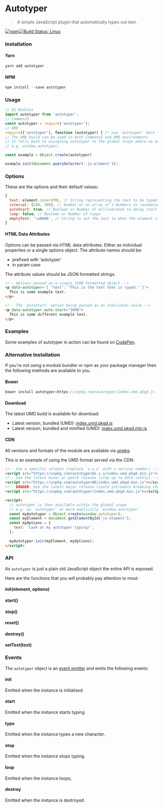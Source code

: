 # Autotyper

> A simple JavaScript plugin that automatically types out text.

[![npm](https://img.shields.io/npm/v/autotyper.svg)](https://www.npmjs.com/package/autotyper)[![Build Status: Linux](https://travis-ci.org/saulhardman/autotyper.svg?branch=master)](https://travis-ci.org/saulhardman/autotyper)

### Installation

#### Yarn

```js
yarn add autotyper
```

#### NPM

```js
npm install --save autotyper
```

### Usage

```js
// ES Modules
import autotyper from 'autotyper';
// CommonJS
const autotyper = require('autotyper');
// AMD
require(['autotyper'], function (autotyper) { /* use `autotyper` here */ });
// The UMD build can be used in both CommonJS and AMD environments
// It falls back to assigning autotyper to the global scope where no module system is present
// e.g. window.autotyper;

const example = Object.create(autotyper)

example.init(document.querySelector('.js-element'));
```

### Options

These are the options and their default values:

```js
{
  text: element.innerHTML, // String representing the text to be typed out, defaults to the element's `innerHTML`
  interval: [200, 300], // Number or an array of 2 Numbers to randomise between (in milliseconds)
  autoStart: true, // Boolean or Number of milliseconds to delay start by
  loop: false, // Boolean or Number of loops
  emptyText: '\u00A0', // String to set the text to when the element is empty, defaults to the unicode literal 'no-break space' to preserve element height
}
```

#### HTML Data Attributes

Options can be passed via HTML data attributes. Either as individual properties or a single options object. The attribute names should be:

- prefixed with 'autotyper'
- in param case

The attribute values should be JSON formatted strings.

```html
<!-- Options passed as a single JSON formatted object -->
<p data-autotyper='{ "text": "This is the text that is typed." }'>
  This is some example text.
</p>

<!-- The `autoStart` option being passed as an individual value -->
<p data-autotyper-auto-start="2000">
  This is some different example text.
</p>
```

### Examples

Some examples of autotyper in action can be found on [CodePen](https://codepen.io/saulhardman/pen/vgYwmO).

### Alternative Installation

If you're not using a module bundler or npm as your package manager then the following methods are available to you.

#### Bower

```js
bower install autotyper=https://unpkg.com/autotyper/index.umd.pkgd.js
```

#### Download

The latest UMD build is available for download:

- Latest version, bundled (UMD): [index.umd.pkgd.js](https://unpkg.com/autotyper/index.umd.pkgd.js)
- Latest version, bundled and minified (UMD): [index.umd.pkgd.min.js](https://unpkg.com/autotyper/index.umd.pkgd.min.js)

#### CDN

All versions and formats of the module are available via [unpkg](https://unpkg.com/).

This is an example of using the UMD format served via the CDN:

```html
<!-- Use a specific release (replace `x.x.x` with a version number) -->
<script src="https://unpkg.com/autotyper@x.x.x/index.umd.pkgd.min.js"></script>
<!-- Use the latest minor or patch release (stay up to date safely) -->
<script src="https://unpkg.com/autotyper@0/index.umd.pkgd.min.js"></script>
<!-- DANGER: Use the latest major release (could introduce breaking changes) -->
<script src="https://unpkg.com/autotyper/index.umd.pkgd.min.js"></script>

<script>
  // autotyper is then available within the global scope
  // e.g. as `autotyper` or more explicitly `window.autotyper`
  const myAutotyper = Object.create(window.autotyper);
  const myElement = document.getElementById('js-element');
  const myOptions = {
    text: 'Look at my autotyper typing!',
  };
  
  myAutotyper.init(myElement, myOptions);
</script>
```

### API

As `autotyper` is just a plain old JavaScript object the entire API is exposed.

Here are the functions that you will probably pay attention to most:

#### init(element, options)
#### start()
#### stop()
#### reset()
#### destroy()
#### setText(text)

### Events

The `autotyper` object is an [event emitter](https://github.com/component/emitter) and emits the following events:

#### init

Emitted when the instance is initialised.

#### start

Emitted when the instance starts typing.

#### type

Emitted when the instance types a new character.

#### stop

Emitted when the instance stops typing.

#### loop

Emitted when the instance loops;

#### destroy

Emitted when the instance is destroyed.
